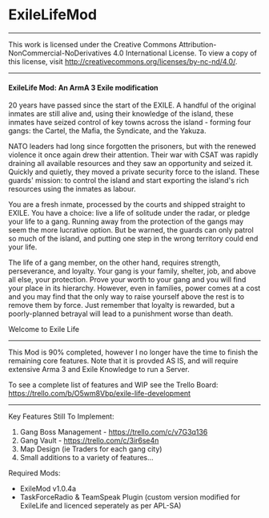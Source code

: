 # ExileLifeMod
___
This work is licensed under the Creative Commons Attribution-NonCommercial-NoDerivatives 4.0 International License.
To view a copy of this license, visit http://creativecommons.org/licenses/by-nc-nd/4.0/.
___

#### ExileLife Mod: An ArmA 3 Exile modification
20 years have passed since the start of the EXILE. A handful of the original inmates are still alive and, using their knowledge of the island, these inmates have seized control of key towns across the island - forming four gangs: the Cartel, the Mafia, the Syndicate, and the Yakuza.

NATO leaders had long since forgotten the prisoners, but with the renewed violence it once again drew their attention. Their war with CSAT was rapidly draining all available resources and they saw an opportunity and seized it. Quickly and quietly, they moved a private security force to the island. These guards' mission: to control the island and start exporting the island's rich resources using the inmates as labour.

You are a fresh inmate, processed by the courts and shipped straight to EXILE. You have a choice: live a life of solitude under the radar, or pledge your life to a gang. Running away from the protection of the gangs may seem the more lucrative option. But be warned, the guards can only patrol so much of the island, and putting one step in the wrong territory could end your life.

The life of a gang member, on the other hand, requires strength, perseverance, and loyalty. Your gang is your family, shelter, job, and above all else, your protection. Prove your worth to your gang and you will find your place in its hierarchy. However, even in families, power comes at a cost and you may find that the only way to raise yourself above the rest is to remove them by force. Just remember that loyalty is rewarded, but a poorly-planned betrayal will lead to a punishment worse than death.

Welcome to Exile Life

___

This Mod is 90% completed, however I no longer have the time to finish the remaining core features. 
Note that it is provded AS IS, and will require extensive Arma 3 and Exile Knowledge to run a Server.

To see a complete list of features and WIP see the Trello Board: https://trello.com/b/O5wm8Vbp/exile-life-development

___

Key Features Still To Implement:

1. Gang Boss Management - https://trello.com/c/v7G3q136
2. Gang Vault - https://trello.com/c/3ir6se4n
3. Map Design (ie Traders for each gang city)
4. Small additions to a variety of features...


Required Mods:

- ExileMod v1.0.4a
- TaskForceRadio & TeamSpeak Plugin (custom version modified for ExileLife and licenced seperately as per APL-SA)
